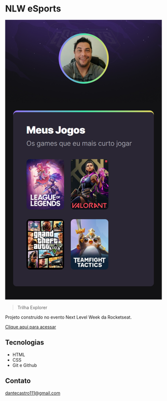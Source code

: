 # NLW eSports

![preview](.github/preview.png)

> Trilha Explorer

Projeto construido no evento Next Level Week da Rocketseat.

[Clique aqui para acessar](https://dante-castro.github.io/nlw-esports-explorer/)

## Tecnologias

- HTML
- CSS
- Git e Github

## Contato

dantecastro111@gmail.com